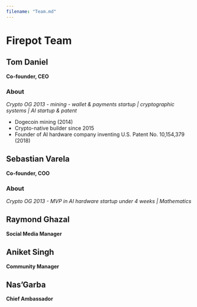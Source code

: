 ```yaml
---
filename: "Team.md"
---
```


# Firepot Team


## Tom Daniel
**Co-founder, CEO**

### About
_Crypto OG 2013 - mining - wallet & payments startup | cryptographic systems | AI startup & patent_

- Dogecoin mining (2014)
- Crypto-native builder since 2015
- Founder of AI hardware company inventing U.S. Patent No. 10,154,379 (2018)


## Sebastian Varela
**Co-founder, COO**

### About
_Crypto OG 2013 - MVP in AI hardware startup under 4 weeks | Mathematics_


## Raymond Ghazal
**Social Media Manager**


## Aniket Singh
**Community Manager**


## Nas’Garba
**Chief Ambassador**